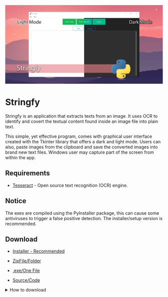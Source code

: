 <div align="center">
<img src="https://github.com/edledesma/Stringfy/blob/main/media/stringfy.webp">
</div>


# Stringfy

  Stringfy is an application that extracts texts from an image. It uses OCR to identify and covert the textual content found inside an image file into plain text.

  This simple, yet effective program, comes with graphical user interface created with the Tkinter library that offers a dark and light mode.
  Users can also, paste images from the clipboard and save the converted images into brand new text files.
  Windows user may capture part of the screen from within the app.

## __Requirements__

- [Tesseract](https://github.com/UB-Mannheim/tesseract/wiki) - Open source text recognition (OCR) engine.

## __Notice__ 


The exes are compiled using the PyInstaller package, this can cause some antiviruses to trigger a false positive detection.
The installer/setup version is recommended.

## __Download__

- [Installer - Recommended](https://github.com/edledesma/Stringfy/releases/tag/Stringy)

- [ZipFile/Folder](https://github.com/edledesma/Stringfy/blob/main/PACKAGES/Stringfy.zip)

- [.exe/One File](https://github.com/edledesma/Stringfy/blob/main/PACKAGES/Stringy.exe)

- [Source/Code](https://github.com/edledesma/Python/tree/main/Stringfy/src/)

<details>

<summary>How to download</summary>


<img src="https://github.com/edledesma/Stringfy/blob/main/media/howto.gif">

</details>
